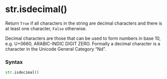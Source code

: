 # str.isdecimal()

Return `True` if all characters in the string are decimal characters and there is at least one character, `False` otherwise.

Decimal characters are those that can be used to form numbers in base 10, e.g. U+0660, ARABIC-INDIC DIGIT ZERO. Formally a decimal character is a character in the Unicode General Category “Nd”.

### Syntax

```python
str.isdecimal()
```